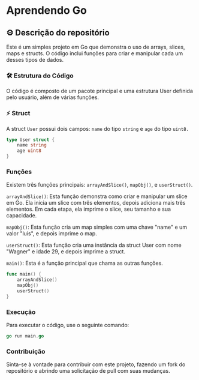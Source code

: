 # Aprendendo Go

## ⚙️ Descrição do repositório

Este é um simples projeto em Go que demonstra o uso de arrays, slices, maps e structs. O código inclui funções para criar e manipular cada um desses tipos de dados.

### 🛠️ Estrutura do Código

O código é composto de um pacote principal e uma estrutura User definida pelo usuário, além de várias funções.

### ⚡️ Struct

A struct `User` possui dois campos: `name` do tipo `string` e `age` do tipo `uint8.`

```Go
type User struct {
	name string
	age uint8
}
```

### Funções

Existem três funções principais: `arrayAndSlice()`, `mapObj()`, e `userStruct()`.

`arrayAndSlice()`: Esta função demonstra como criar e manipular um slice em Go. Ela inicia um slice com três elementos, depois adiciona mais três elementos. Em cada etapa, ela imprime o slice, seu tamanho e sua capacidade.

`mapObj()`: Esta função cria um map simples com uma chave "name" e um valor "luis", e depois imprime o map.

`userStruct()`: Esta função cria uma instância da struct User com nome "Wagner" e idade 29, e depois imprime a struct.

`main()`: Esta é a função principal que chama as outras funções.

```go
func main() {
	arrayAndSlice()
	mapObj()
	userStruct()
}
```

### Execução

Para executar o código, use o seguinte comando:

```go
go run main.go
```

### Contribuição

Sinta-se à vontade para contribuir com este projeto, fazendo um fork do repositório e abrindo uma solicitação de pull com suas mudanças.
